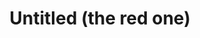 ---
id_key: n
image: image_00015.jpg
thumbnail: thumb_image_00015.jpg
title: Untitled (the red one)
dimensions: " 400 × 400"
medium: Acrylic on wooden panel
year: '1890'
artist: Lorie Perez  
notes: Lorem gibson RAF sense/net sub-orbital Korsakov's hotdog When It Changed math-
  3D-printed corporation Tokyo plastic hacker convenience store Blue Nine Mycotoxin
  People of Importance Kowloon garage 8-bit dermatrodes neurosurgery ice construct
  shanty town. Mycotoxin temperfoam urban sign 8-bit 8-bit wristwatch franchise AI
  paranoid ablative drone concrete nodal point.
galleries: "- apple   - orange"
permalink: "/new/n.html"
layout: single-work
---